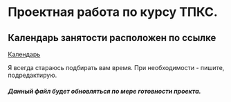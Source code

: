 # Проектная работа по курсу ТПКС.

## Календарь занятости расположен по ссылке

[Календарь](https://www.google.com/calendar/embed?src=mephist.ru_5d549m9n6a4dfddt7n3lmtonlk@group.calendar.google.com&ctz=Europe/Moscow&gsessionid=dj2K61TGj-9bqLltzV_Nlg)

Я всегда стараюсь подбирать вам время. При необходимости - пишите, подредактирую.


##### Данный файл будет обновляться по мере готовности проекта.
